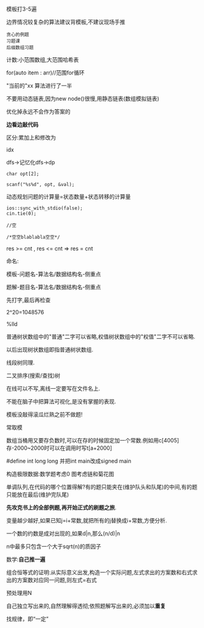 模板打3-5遍

边界情况较复杂的算法建议背模板,不建议现场手推

```
贪心的例题
习题课
后缀数组习题
```

计数:小范围数组,大范围哈希表

for(auto item : arr)//范围for循环

"当前的"xx   算法进行了一半

 不要用动态链表,因为new node()很慢,用静态链表(数组模拟链表)

优化掉永远不会作为答案的

**边看边敲代码**

区分:累加上和修改为

idx

dfs->记忆化dfs->dp

`char opt[2];`

`scanf("%s%d", opt, &val);`

动态规划问题的计算量=状态数量+状态转移的计算量

```
ios::sync_with_stdio(false);
cin.tie(0);
```

`//空`

`/*空空blablabla空空*/`

res >= cnt , res <= cnt => res = cnt

命名:

模板-问题名-算法名/数据结构名-侧重点

题解-题目名-算法名/数据结构名-侧重点

先打字,最后再检查

2^20=1048576

%lld

普通树状数组中的"普通"二字可以省略,权值树状数组中的"权值"二字不可以省略.

以后出现树状数组即指普通树状数组.

线段树同理.

二叉排序(搜索/查找)树

在线可以不写,离线一定要写在文件名上.

不能在脑子中把算法可视化,是没有掌握的表现.

模板没敲得滚瓜烂熟之前不做题!

常取模

数组当桶用又要存负数时,可以在存的时候固定加一个常数.例如用c[4005]存-2000~2000时可以在调用时写t[a+2000]

#define int long long 并把int main改成signed main

构造极限数据:数学题考虑0 图考虑链和菊花图

单调队列,在代码的哪个位置得解?有的题只能夹在(维护队头和队尾)的中间,有的题只能放在最后(维护完队尾)

**先攻克书上的全部例题,再开始正式的刷题之旅**.

变量越少越好,如果已知j=i+常数,就把所有的j替换成i+常数,方便分析.

一个数的约数是成对出现的,如果d|n,那么(n/d)|n

n中最多只包含一个大于sqrt(n)的质因子

数学:**自己推一遍**

组合恒等式的证明:从实际意义出发,构造一个实际问题,左式求出的方案数和右式求出的方案数对应同一问题,则左式=右式

预处理用N

自己独立写出来的,自然理解得透彻;依照题解写出来的,必须加以**重复**

找规律，即“一定”

